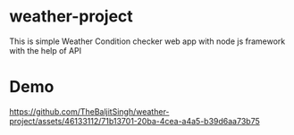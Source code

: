 # weather-project

This is simple Weather Condition checker web app with node js framework with the help of API

# Demo

https://github.com/TheBaljitSingh/weather-project/assets/46133112/71b13701-20ba-4cea-a4a5-b39d6aa73b75

